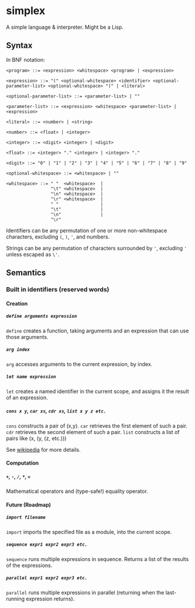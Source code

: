 # simplex
A simple language &amp; interpreter. Might be a Lisp.

## Syntax

In BNF notation:

```
<program> ::= <expression> <whitespace> <program> | <expression>

<expression> ::= "(" <optional-whitespace> <identifier> <optional-parameter-list> <optional-whitespace> ")" | <literal>

<optional-parameter-list> ::= <parameter-list> | ""

<parameter-list> ::= <expression> <whitespace> <parameter-list> | <expression>

<literal> ::= <number> | <string>

<number> ::= <float> | <integer>

<integer> ::= <digit> <integer> | <digit>

<float> ::= <integer> "." <integer> | <integer> "."

<digit> ::= "0" | "1" | "2" | "3" | "4" | "5" | "6" | "7" | "8" | "9"

<optional-whitespace> ::= <whitespace> | ""

<whitespace> ::= " "  <whitespace>  |
                 "\t" <whitespace>  |
                 "\n" <whitespace>  |
                 "\r" <whitespace>  |
                 " "                |
                 "\t"               |
                 "\n"               |
                 "\r"
```

Identifiers can be any permutation of one or more non-whitespace characters, excluding `(`, `)`, `'`, and numbers.

Strings can be any permutation of characters surrounded by `'`, excluding `'` unless escaped as `\'`.

## Semantics

### Built in identifiers (reserved words)

#### Creation

##### `define arguments expression`

`define` creates a function, taking arguments and an expression that can use those arguments.

##### `arg index`

`arg` accesses arguments to the current expression, by index.

##### `let name expression`

`let` creates a named identifier in the current scope, and assigns it the result of an expression.

##### `cons x y`, `car xs`, `cdr xs`, `list x y z etc.`

`cons` constructs a pair of (x,y).
`car` retrieves the first element of such a pair.
`cdr` retrieves the second element of such a pair.
`list` constructs a list of pairs like (x, (y, (z, etc.)))

See [wikipedia](https://en.wikipedia.org/wiki/Cons) for more details.

#### Computation

##### `+`, `-`, `/`, `*`, `=`

Mathematical operators and (type-safe!) equality operator.

#### Future (Roadmap)

##### `import filename`

`import` imports the specified file as a module, into the current scope.

##### `sequence expr1 expr2 expr3 etc.`

`sequence` runs multiple expressions in sequence. Returns a list of the results of the expressions.

##### `parallel expr1 expr2 expr3 etc.`

`parallel` runs multiple expressions in parallel (returning when the last-running expression returns).

